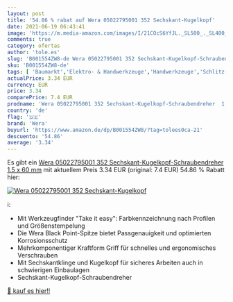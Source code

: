 ```yaml
---
layout: post
title: '54.86 % rabat auf Wera 05022795001 352 Sechskant-Kugelkopf'
date: 2021-06-19 06:43:41
image: 'https://m.media-amazon.com/images/I/21COcS6YfJL._SL500_._SL400_.jpg'
comments: true
category: ofertas
author: 'tole.es'
slug: 'B001554ZW8-de Wera 05022795001 352 Sechskant-Kugelkopf-Schraubendreher...'
sku: 'B001554ZW8-de'
tags: [ 'Baumarkt','Elektro- & Handwerkzeuge','Handwerkzeuge','Schlitz-Schraubendreher','Schraubendreher','Torx-Schraubendreher','wera', ]
actualPrice: 3.34 EUR
currency: EUR
price: 3.34
comparePrice: 7.4 EUR
prodname: 'Wera 05022795001 352 Sechskant-Kugelkopf-Schraubendreher  1.5 x 60 mm'
country: 'de'
flag: '🇩🇪'
brand: 'Wera'
buyurl: 'https://www.amazon.de/dp/B001554ZW8/?tag=tolees0ca-21'
descuento: '54.86'
average: '3.34'
---
```


Es gibt ein [Wera 05022795001 352 Sechskant-Kugelkopf-Schraubendreher  1.5 x 60 mm](https://www.amazon.de/dp/B001554ZW8/?tag=tolees0ca-21) mit aktuellem Preis 3.34 EUR (original: 7.4 EUR) 54.86 % Rabatt hier:

[![Wera 05022795001 352 Sechskant-Kugelkopf](https://m.media-amazon.com/images/I/21COcS6YfJL._SL500_._SL400_.jpg)](https://www.amazon.de/dp/B001554ZW8/?tag=tolees0ca-21)

ℹ️:

- Mit Werkzeugfinder "Take it easy": Farbkennzeichnung nach Profilen und Größenstempelung
- Die Wera Black Point-Spitze bietet Passgenauigkeit und optimierten Korrosionsschutz
- Mehrkomponentiger Kraftform Griff für schnelles und ergonomisches Verschrauben
- Mit Sechskantklinge und Kugelkopf für sicheres Arbeiten auch in schwierigen Einbaulagen
- Sechskant-Kugelkopf-Schraubendreher

[🛒 kauf es hier!!](https://www.amazon.de/dp/B001554ZW8/?tag=tolees0ca-21)
